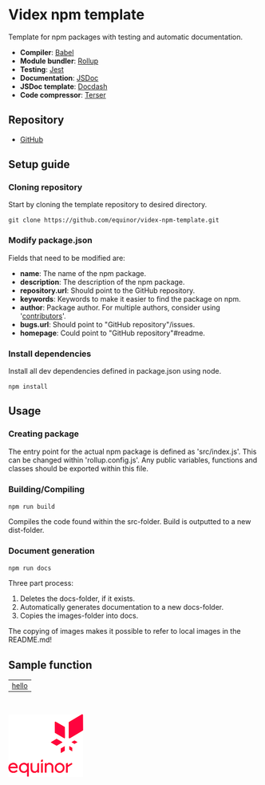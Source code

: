 # Videx npm template

Template for npm packages with testing and automatic documentation.

- **Compiler**: [Babel](https://www.npmjs.com/package/@babel/core)
- **Module bundler**: [Rollup](https://www.npmjs.com/package/rollup)
- **Testing**: [Jest](https://www.npmjs.com/package/jest)
- **Documentation**: [JSDoc](https://www.npmjs.com/package/jsdoc)
- **JSDoc template**: [Docdash](https://www.npmjs.com/package/docdash)
- **Code compressor**: [Terser](https://www.npmjs.com/package/terser)

## Repository

- [GitHub](https://github.com/equinor/videx-npm-template)

## Setup guide

### Cloning repository

Start by cloning the template repository to desired directory.

```
git clone https://github.com/equinor/videx-npm-template.git
```

### Modify package.json

Fields that need to be modified are:

- **name**: The name of the npm package.
- **description**: The description of the npm package.
- **repository.url**: Should point to the GitHub repository.
- **keywords**: Keywords to make it easier to find the package on npm.
- **author**: Package author. For multiple authors, consider using '[contributors](https://docs.npmjs.com/files/package.json#people-fields-author-contributors)'.
- **bugs.url**: Should point to "GitHub repository"/issues.
- **homepage**: Could point to "GitHub repository"#readme.

### Install dependencies

Install all dev dependencies defined in package.json using node.


```
npm install
```

## Usage

### Creating package

The entry point for the actual npm package is defined as 'src/index.js'. This can be changed within 'rollup.config.js'.
Any public variables, functions and classes should be exported within this file.

### Building/Compiling

```
npm run build
```

Compiles the code found within the src-folder. Build is outputted to a new dist-folder.

### Document generation

```
npm run docs
```

Three part process:

1. Deletes the docs-folder, if it exists.
2. Automatically generates documentation to a new docs-folder.
3. Copies the images-folder into docs.

The copying of images makes it possible to refer to local images in the README.md!

## Sample function

<table style="width:auto;">
  <tr>
    <td><a href="https://equinor.github.io/videx-math/global.html#clamp">hello</a></td>
  </tr>
</table>

<br/>

![Equinor Logo](images/equinor-logo.png)
